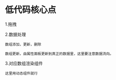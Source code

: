 # 低代码核心点

1.拖拽

2.数据处理

    数组添加，更新，删除

    数组更新，由属性面板更新到真正的数据里，这里要注意数据流向。

3.对应数组渲染组件

    这里用动态组件就行
